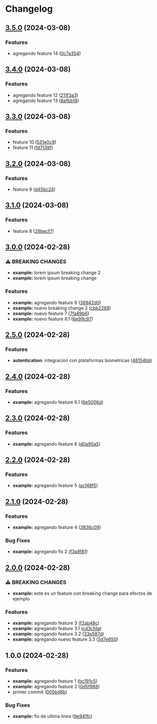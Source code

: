 # Changelog

## [3.5.0](https://github.com/carlosxplor/release-please-example/compare/v3.4.0...v3.5.0) (2024-03-08)


### Features

* agregando feature 14 ([0c7a354](https://github.com/carlosxplor/release-please-example/commit/0c7a354fbd6246241e27d1cb7cd862ff5e04320d))

## [3.4.0](https://github.com/carlosxplor/release-please-example/compare/v3.3.0...v3.4.0) (2024-03-08)


### Features

* agregando feature 12 ([211f3a3](https://github.com/carlosxplor/release-please-example/commit/211f3a3eea82974947fadc2b6cf038bd5bc0c09c))
* agregando feature 13 ([8afbb18](https://github.com/carlosxplor/release-please-example/commit/8afbb18cd059c0e7d0be1a29b5eb9464e69dc289))

## [3.3.0](https://github.com/carlosxplor/release-please-example/compare/v3.2.0...v3.3.0) (2024-03-08)


### Features

* feature 10 ([531e0c9](https://github.com/carlosxplor/release-please-example/commit/531e0c9882f498e75ffe488f9a4fbdd15a465b6d))
* feature 11 ([fd7139f](https://github.com/carlosxplor/release-please-example/commit/fd7139ff2c2c7bcb858009d39dfe4faea5a10421))

## [3.2.0](https://github.com/carlosxplor/release-please-example/compare/v3.1.0...v3.2.0) (2024-03-08)


### Features

* feature 9 ([d45bc24](https://github.com/carlosxplor/release-please-example/commit/d45bc24c1a20b92b08fbc6e64be3185142fce43c))

## [3.1.0](https://github.com/carlosxplor/release-please-example/compare/v3.0.0...v3.1.0) (2024-03-08)


### Features

* feature 8 ([28becf7](https://github.com/carlosxplor/release-please-example/commit/28becf79ccc16c6bc1f7d4cf66b2881762f00d2f))

## [3.0.0](https://github.com/carlosxplor/release-please-example/compare/v2.5.0...v3.0.0) (2024-02-28)


### ⚠ BREAKING CHANGES

* **example:** lorem ipsum breaking change 2
* **example:** lorem ipsum breaking change

### Features

* **example:** agregando feature 8 ([36942d0](https://github.com/carlosxplor/release-please-example/commit/36942d04f87a1ee34a281bacb838f9ac39677cb9))
* **example:** nuevo breaking change 2 ([cbb2268](https://github.com/carlosxplor/release-please-example/commit/cbb2268b40dd8350eb8e246ef8d26a123086a5d6))
* **example:** nuevo feature 7 ([7fa89b6](https://github.com/carlosxplor/release-please-example/commit/7fa89b6f86d13b7d28854848953ee2c84a1c16bc))
* **example:** nuevo feature 8.1 ([6e99c97](https://github.com/carlosxplor/release-please-example/commit/6e99c977c1622a21ef000c83dee6212911b34367))

## [2.5.0](https://github.com/carlosxplor/release-please-example/compare/v2.4.0...v2.5.0) (2024-02-28)


### Features

* **autentication:** integracion con plataformas biometricas ([48154bb](https://github.com/carlosxplor/release-please-example/commit/48154bb1e3ab19ad255b3f8c32facd284255c323))

## [2.4.0](https://github.com/carlosxplor/release-please-example/compare/v2.3.0...v2.4.0) (2024-02-28)


### Features

* **example:** agregando feature 6.1 ([6e5006d](https://github.com/carlosxplor/release-please-example/commit/6e5006d21906ab80ef7305359cf126279f749f16))

## [2.3.0](https://github.com/carlosxplor/release-please-example/compare/v2.2.0...v2.3.0) (2024-02-28)


### Features

* **example:** agregando feature 6 ([d0a90a5](https://github.com/carlosxplor/release-please-example/commit/d0a90a5c0d829c554a612c48a74133b2908a4371))

## [2.2.0](https://github.com/carlosxplor/release-please-example/compare/v2.1.0...v2.2.0) (2024-02-28)


### Features

* **example:** agregando feature 5 ([acf48f5](https://github.com/carlosxplor/release-please-example/commit/acf48f5907c4346770193b630bc013750bcb5a5f))

## [2.1.0](https://github.com/carlosxplor/release-please-example/compare/v2.0.0...v2.1.0) (2024-02-28)


### Features

* **example:** agregando feature 4 ([3836c09](https://github.com/carlosxplor/release-please-example/commit/3836c096fdf38aebdeb365eb889c924070f7fbc2))


### Bug Fixes

* **example:** agregando fix 2 ([f3a9f81](https://github.com/carlosxplor/release-please-example/commit/f3a9f819e36bca706fa441c276b5512ba9334753))

## [2.0.0](https://github.com/carlosxplor/release-please-example/compare/v1.0.0...v2.0.0) (2024-02-28)


### ⚠ BREAKING CHANGES

* **example:** este es un feature con breaking change para efectos de ejemplo

### Features

* **example:** agregando feature 3 ([f2ab48c](https://github.com/carlosxplor/release-please-example/commit/f2ab48cb353e9d86260cb485ec0f9134da3daf7c))
* **example:** agregando feature 3.1 ([cd3cfda](https://github.com/carlosxplor/release-please-example/commit/cd3cfdaf3b20611268451d465eb89abf9382d7e5))
* **example:** agregando feature 3.2 ([33e587d](https://github.com/carlosxplor/release-please-example/commit/33e587d44d114ae16b98da0a721e19dd91b612ff))
* **example:** agregando nuevo feature 3.3 ([5d7e650](https://github.com/carlosxplor/release-please-example/commit/5d7e6506428c9effe5e1da01f8504c19b3e85e13))

## 1.0.0 (2024-02-28)


### Features

* **example:** agregando feature 1 ([bc191c5](https://github.com/carlosxplor/release-please-example/commit/bc191c5a1da465633df6ba39bcbf44d038a6d233))
* **example:** agregando feature 2 ([0d5f988](https://github.com/carlosxplor/release-please-example/commit/0d5f988c21317a7047a0175ea48828d4e1d1c890))
* primer commit ([005bd6b](https://github.com/carlosxplor/release-please-example/commit/005bd6b4a681e8262833d0fed121dec2cfeb99d1))


### Bug Fixes

* **example:** fix de ultima linea ([9e941fc](https://github.com/carlosxplor/release-please-example/commit/9e941fcbb1ce9a21a2ef783a9fd8d6f1d3a6e3ed))
